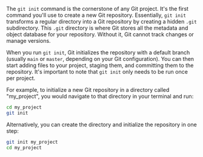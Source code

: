 The `git init` command is the cornerstone of any Git project. It's the first command you'll use to create a new Git repository. Essentially, `git init` transforms a regular directory into a Git repository by creating a hidden `.git` subdirectory. This `.git` directory is where Git stores all the metadata and object database for your repository. Without it, Git cannot track changes or manage versions.

When you run `git init`, Git initializes the repository with a default branch (usually `main` or `master`, depending on your Git configuration). You can then start adding files to your project, staging them, and committing them to the repository. It's important to note that `git init` only needs to be run once per project.

For example, to initialize a new Git repository in a directory called "my_project", you would navigate to that directory in your terminal and run:

```bash
cd my_project
git init
```

Alternatively, you can create the directory and initialize the repository in one step:

```bash
git init my_project
cd my_project
```